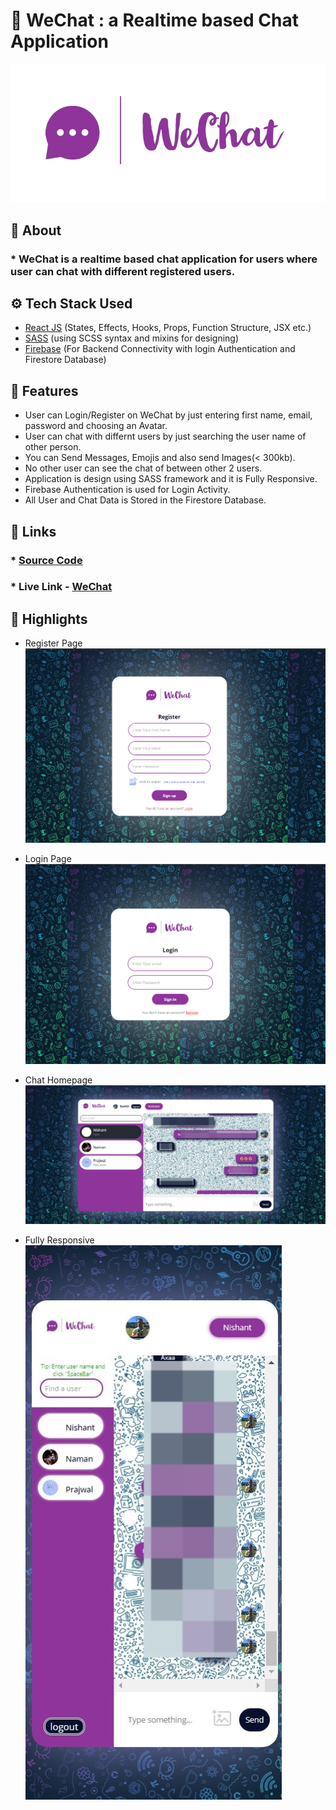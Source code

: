 # 💬 WeChat : a Realtime based Chat Application
![a](./src/img/WeChat.png)

## 🔰 About
### * WeChat is a realtime based chat application for users where user can chat with different registered users.

## ⚙️ Tech Stack Used
- [React JS](https://reactjs.org/) (States, Effects, Hooks, Props, Function Structure, JSX etc.)
- [SASS](https://sass-lang.com/) (using SCSS syntax and mixins for designing)
- [Firebase](https://firebase.google.com/) (For Backend Connectivity with login Authentication and Firestore Database)

## 🌟 Features
- User can Login/Register on WeChat by just entering first name, email, password and choosing an Avatar.
- User can chat with differnt users by just searching the user name of other person.
- You can Send Messages, Emojis and also send Images(< 300kb).
- No other user can see the chat of between other 2 users.
- Application is design using SASS framework and it is Fully Responsive.
- Firebase Authentication is used for Login Activity.
- All User and Chat Data is Stored in the Firestore Database.

## 🔗 Links
### * [Source Code](https://github.com/Vikas350/WeChat)
### * Live Link - [WeChat](https://vikas-wechat.netlify.app/)

## 🔶 Highlights
- Register Page
![a](./pics/register.png)

- Login Page
![b](./pics/login.png)

- Chat Homepage
![c](./pics/chat.jpeg)

- Fully Responsive
![d](./pics/phone_chat.jpeg)



